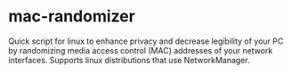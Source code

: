 # mac-randomizer
Quick script for linux to enhance privacy and decrease legibility of your PC by randomizing media access control (MAC) addresses of your network interfaces. Supports linux distributions that use NetworkManager. 

